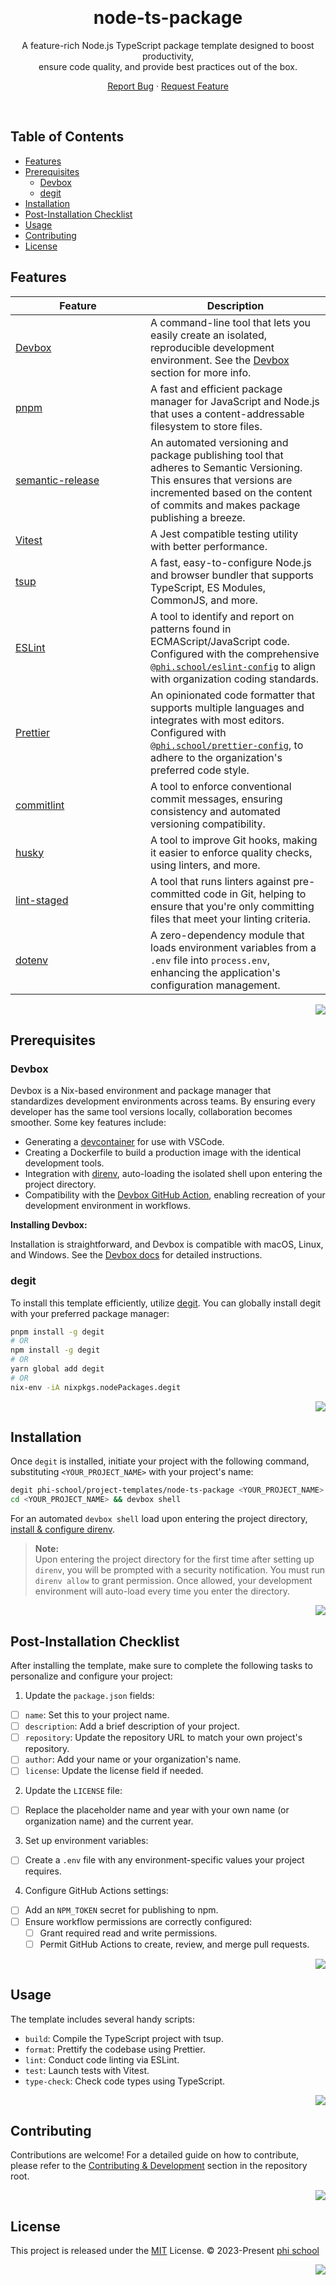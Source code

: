 <a name="readme-top"></a>

<br/>

<div align="center">

<h1>node-ts-package</h1>

<p>
  A feature-rich Node.js TypeScript package template designed to boost productivity,<br/>ensure code quality, and provide best practices out of the box.
</p>

[Report Bug][github-issues-link] · [Request Feature][github-issues-link]

</div>

<br/>

## Table of Contents

- [Features](#features)
- [Prerequisites](#prerequisites)
  - [Devbox](#devbox)
  - [degit](#degit)
- [Installation](#installation)
- [Post-Installation Checklist](#post-installation-checklist)
- [Usage](#usage)
- [Contributing](#contributing)
- [License](#license)

## Features

<table>
	<thead>
		<tr>
			<th width="200">Feature</th>
			<th>Description</th>
		</tr>
	</thead>
	<tbody>
		<tr>
			<td>
				<a href="https://jetpack.io/devbox/docs/contributor-quickstart/"
					>Devbox</a
				>
			</td>
			<td>
				A command-line tool that lets you easily create an isolated,
				reproducible development environment. See the
				<a href="#devbox">Devbox</a> section for more info.
			</td>
		</tr>
		<tr>
			<td><a href="https://pnpm.io/">pnpm</a></td>
			<td>
				A fast and efficient package manager for JavaScript and Node.js that
				uses a content-addressable filesystem to store files.
			</td>
		</tr>
		<tr>
			<td><a href="https://github.com/semantic-release/semantic-release">semantic-release</a></td>
			<td>
				An automated versioning and package publishing tool that adheres to Semantic Versioning. This ensures that versions are incremented based on the content of commits and makes package publishing a breeze.
			</td>
		</tr>
		<tr>
			<td><a href="https://vitest.dev/">Vitest</a></td>
			<td>A Jest compatible testing utility with better performance.</td>
		</tr>
		<tr>
			<td><a href="https://tsup.egoist.dev/">tsup</a></td>
			<td>
				A fast, easy-to-configure Node.js and browser bundler that supports
				TypeScript, ES Modules, CommonJS, and more.
			</td>
		</tr>
		<tr>
			<td><a href="https://eslint.org/">ESLint</a></td>
			<td>
				A tool to identify and report on patterns found in ECMAScript/JavaScript
				code. Configured with the comprehensive
				<a href="https://github.com/phi-school/config/tree/main/packages/eslint-config"
					><code>@phi.school/eslint-config</code></a
				>
				to align with organization coding standards.
			</td>
		</tr>
		<tr>
			<td><a href="https://prettier.io/">Prettier</a></td>
			<td>
				An opinionated code formatter that supports multiple languages and
				integrates with most editors. Configured with
					<a href="https://github.com/phi-school/config/tree/main/packages/prettier-config"
					><code>@phi.school/prettier-config</code></a
				>, to adhere to the organization's preferred code style.
			</td>
		</tr>
		<tr>
			<td>
				<a href="https://github.com/conventional-changelog/commitlint"
					>commitlint</a
				>
			</td>
			<td>
				A tool to enforce conventional commit messages, ensuring consistency and
				automated versioning compatibility.
			</td>
		</tr>
		<tr>
			<td><a href="https://github.com/typicode/husky">husky</a></td>
			<td>
				A tool to improve Git hooks, making it easier to enforce quality checks,
				using linters, and more.
			</td>
		</tr>
		<tr>
			<td><a href="https://github.com/okonet/lint-staged">lint-staged</a></td>
			<td>
				A tool that runs linters against pre-committed code in Git, helping to
				ensure that you're only committing files that meet your linting
				criteria.
			</td>
		</tr>
		<tr>
			<td><a href="https://github.com/motdotla/dotenv">dotenv</a></td>
			<td>
				A zero-dependency module that loads environment variables from a <code>.env</code>
				file into <code>process.env</code>, enhancing the application's configuration
				management.
			</td>
		</tr>
	</tbody>
</table>

<div align="right">

[![][back-to-top]](#readme-top)

</div>

## Prerequisites

### Devbox

Devbox is a Nix-based environment and package manager that standardizes development environments across teams. By ensuring every developer has the same tool versions locally, collaboration becomes smoother. Some key features include:

- Generating a [devcontainer](https://code.visualstudio.com/docs/devcontainers/create-dev-container) for use with VSCode.
- Creating a Dockerfile to build a production image with the identical development tools.
- Integration with [direnv](https://direnv.net/), auto-loading the isolated shell upon entering the project directory.
- Compatibility with the [Devbox GitHub Action](https://github.com/marketplace/actions/devbox-installer), enabling recreation of your development environment in workflows.

**Installing Devbox:**

Installation is straightforward, and Devbox is compatible with macOS, Linux, and Windows. See the [Devbox docs](https://www.jetpack.io/devbox/docs/installing_devbox/#install-devbox) for detailed instructions.

### degit

To install this template efficiently, utilize [degit](https://github.com/Rich-Harris/degit). You can globally install degit with your preferred package manager:

```bash
pnpm install -g degit
# OR
npm install -g degit
# OR
yarn global add degit
# OR
nix-env -iA nixpkgs.nodePackages.degit
```

<div align="right">
  
[![][back-to-top]](#readme-top)

</div>

## Installation

Once `degit` is installed, initiate your project with the following command, substituting `<YOUR_PROJECT_NAME>` with your project's name:

```bash
degit phi-school/project-templates/node-ts-package <YOUR_PROJECT_NAME>
cd <YOUR_PROJECT_NAME> && devbox shell
```

For an automated `devbox shell` load upon entering the project directory, [install & configure direnv](https://direnv.net/docs/installation.html).

> **Note:**\
> Upon entering the project directory for the first time after setting up `direnv`, you will be prompted with a security notification. You must run `direnv allow` to grant permission. Once allowed, your development environment will auto-load every time you enter the directory.

<div align="right">
  
[![][back-to-top]](#readme-top)

</div>

## Post-Installation Checklist

After installing the template, make sure to complete the following tasks to personalize and configure your project:

1. Update the `package.json` fields:

- [ ] `name`: Set this to your project name.
- [ ] `description`: Add a brief description of your project.
- [ ] `repository`: Update the repository URL to match your own project's repository.
- [ ] `author`: Add your name or your organization's name.
- [ ] `license`: Update the license field if needed.

2. Update the `LICENSE` file:

- [ ] Replace the placeholder name and year with your own name (or organization name) and the current year.

3. Set up environment variables:

- [ ] Create a `.env` file with any environment-specific values your project requires.

4. Configure GitHub Actions settings:

- [ ] Add an `NPM_TOKEN` secret for publishing to npm.
- [ ] Ensure workflow permissions are correctly configured:
  - [ ] Grant required read and write permissions.
  - [ ] Permit GitHub Actions to create, review, and merge pull requests.

<div align="right">
  
[![][back-to-top]](#readme-top)

</div>

## Usage

The template includes several handy scripts:

- `build`: Compile the TypeScript project with tsup.
- `format`: Prettify the codebase using Prettier.
- `lint`: Conduct code linting via ESLint.
- `test`: Launch tests with Vitest.
- `type-check`: Check code types using TypeScript.

<div align="right">
  
[![][back-to-top]](#readme-top)

</div>

## Contributing

Contributions are welcome! For a detailed guide on how to contribute, please refer to the [Contributing & Development](../README.md#contributing--development) section in the repository root.

<div align="right">
  
[![][back-to-top]](#readme-top)

</div>

## License

This project is released under the [MIT](../LICENSE) License. © 2023-Present [phi school](https://phi.school)

<div align="right">
  
[![][back-to-top]](#readme-top)

</div>

<!-- Link Group -->

[back-to-top]: https://img.shields.io/badge/-⇧_Back_To_Top-black?style=flat-square
[contributing-guide]: ../CONTRIBUTING.md
[contributors-contrib]: https://contrib.rocks/image?repo=phi-school/project-templates
[contributors-link]: https://github.com/phi-school/project-templates/graphs/contributors
[github-issues-link]: https://github.com/phi-school/project-templates/issues
